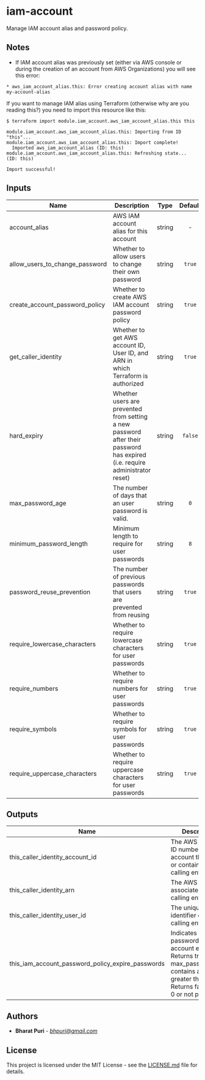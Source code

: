 # iam-account

Manage IAM account alias and password policy.

## Notes

* If IAM account alias was previously set (either via AWS console or during the creation of an account from AWS Organizations) you will see this error:
```
* aws_iam_account_alias.this: Error creating account alias with name my-account-alias
```

If you want to manage IAM alias using Terraform (otherwise why are you reading this?) you need to import this resource like this:
```
$ terraform import module.iam_account.aws_iam_account_alias.this this

module.iam_account.aws_iam_account_alias.this: Importing from ID "this"...
module.iam_account.aws_iam_account_alias.this: Import complete!
  Imported aws_iam_account_alias (ID: this)
module.iam_account.aws_iam_account_alias.this: Refreshing state... (ID: this)

Import successful!
```

<!-- BEGINNING OF PRE-COMMIT-TERRAFORM DOCS HOOK -->

## Inputs

| Name | Description | Type | Default | Required |
|------|-------------|:----:|:-----:|:-----:|
| account_alias | AWS IAM account alias for this account | string | - | yes |
| allow_users_to_change_password | Whether to allow users to change their own password | string | `true` | no |
| create_account_password_policy | Whether to create AWS IAM account password policy | string | `true` | no |
| get_caller_identity | Whether to get AWS account ID, User ID, and ARN in which Terraform is authorized | string | `true` | no |
| hard_expiry | Whether users are prevented from setting a new password after their password has expired (i.e. require administrator reset) | string | `false` | no |
| max_password_age | The number of days that an user password is valid. | string | `0` | no |
| minimum_password_length | Minimum length to require for user passwords | string | `8` | no |
| password_reuse_prevention | The number of previous passwords that users are prevented from reusing | string | `true` | no |
| require_lowercase_characters | Whether to require lowercase characters for user passwords | string | `true` | no |
| require_numbers | Whether to require numbers for user passwords | string | `true` | no |
| require_symbols | Whether to require symbols for user passwords | string | `true` | no |
| require_uppercase_characters | Whether to require uppercase characters for user passwords | string | `true` | no |

## Outputs

| Name | Description |
|------|-------------|
| this_caller_identity_account_id | The AWS Account ID number of the account that owns or contains the calling entity |
| this_caller_identity_arn | The AWS ARN associated with the calling entity |
| this_caller_identity_user_id | The unique identifier of the calling entity |
| this_iam_account_password_policy_expire_passwords | Indicates whether passwords in the account expire. Returns true if max_password_age contains a value greater than 0. Returns false if it is 0 or not present. |

<!-- END OF PRE-COMMIT-TERRAFORM DOCS HOOK -->

## Authors
* **Bharat Puri**  -  *bhpuri@gmail.com*  

## License
This project is licensed under the MIT License - see the [LICENSE.md](../../LICENSE.md) file for details.
